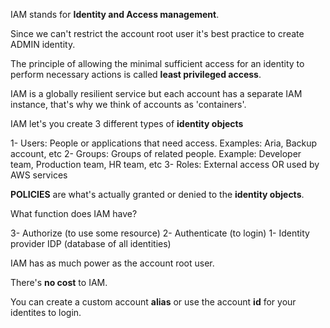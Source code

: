 IAM stands for **Identity and Access management**.

Since we can't restrict the account root user it's best practice to create ADMIN identity.

The principle of allowing the minimal sufficient access for an identity to perform necessary actions is called **least privileged access**. 

IAM is a globally resilient service but each account has a separate IAM instance, that's why we think of accounts as 'containers'. 

IAM let's you create 3 different types of **identity objects**

1- Users: People or applications that need access.  Examples: Aria, Backup account, etc
2- Groups: Groups of related people. Example: Developer team, Production team, HR team, etc 
3- Roles: External access OR used by AWS services 

**POLICIES** are what's actually granted or denied to the **identity objects**. 

What function does IAM have?

3- Authorize (to use some resource)
2- Authenticate (to login) 
1- Identity provider IDP (database of all identities)


IAM has as much power as the account root user.


There's **no cost** to IAM.

You can create a custom account **alias** or use the account **id** for your identites to login. 

